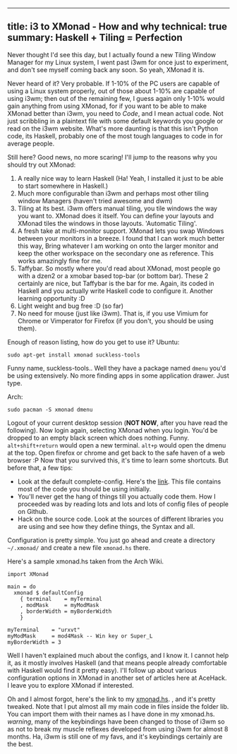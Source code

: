 -----
title: i3 to XMonad - How and why
technical: true
summary: Haskell + Tiling = Perfection
-----

Never thought I'd see this day, but I actually found a new Tiling Window Manager for my Linux system, I went past i3wm for once just to experiment, and don't see myself coming back any soon. So yeah, XMonad it is.

Never heard of it? Very probable. If 1-10% of the PC users are capable of using a Linux system properly, out of those about 1-10% are capable of using i3wm; then out of the remaining few, I guess again only 1-10% would gain anything from using XMonad, for if you want to be able to make XMonad better than i3wm, you need to *Code*, and I mean actual code. Not just scribbling in a plaintext file with some default keywords you google or read on the i3wm website. What's more daunting is that this isn't Python code, its Haskell, probably one of the most tough languages to code in for average people.

Still here? Good news, no more scaring! I'll jump to the reasons why you should try out XMonad:

1. A really nice way to learn Haskell (Ha! Yeah, I installed it just to be able to start somewhere in Haskell.)
2. Much more configurable than i3wm and perhaps most other tiling window Managers (haven't tried awesome and dwm)
3. Tiling at its best. i3wm offers manual tiling, you tile windows the way you want to. XMonad does it itself. You can define your layouts and XMonad tiles the windows in those layouts. 'Automatic Tiling'.
4. A fresh take at multi-monitor support. XMonad lets you swap Windows between your monitors in a breeze. I found that I can work much better this way, Bring whatever I am working on onto the larger monitor and keep the other workspace on the secondary one as reference. This works amazingly fine for me.
5. Taffybar. So mostly where you'd read about XMonad, most people go with a dzen2 or a xmobar based top-bar (or bottom bar). These 2 certainly are nice, but Taffybar is the bar for me. Again, its coded in Haskell and you actually write Haskell code to configure it. Another learning opportunity :D
6. Light weight and bug free :D (so far)
7. No need for mouse (just like i3wm). That is, if you use Vimium for Chrome or Vimperator for Firefox (if you don't, you should be using them).

Enough of reason listing, how do you get to use it?
Ubuntu:

    sudo apt-get install xmonad suckless-tools

Funny name, suckless-tools.. Well they have a package named `dmenu` you'd be using extensively. No more finding apps in some application drawer. Just type.

Arch:

    sudo pacman -S xmonad dmenu

Logout of your current desktop session (**NOT NOW**, after you have read the following). Now login again, selecting XMonad when you login. You'd be dropped to an empty black screen which does nothing. Funny. `alt+shift+return` would open a new terminal. `alt+p` would open the dmenu at the top. Open firefox or chrome and get back to the safe haven of a web browser :P Now that you survived this, it's time to learn some shortcuts. But before that, a few tips:

* Look at the default complete-config. Here's the [link](http://xmonad.org/xmonad-docs/xmonad/src/XMonad-Config.html). This file contains most of the code you should be using initially.
* You'll never get the hang of things till you actually code them. How I proceeded was by reading lots and lots and lots of config files of people on Github.
* Hack on the source code. Look at the sources of different libraries you are using and see how they define things, the Syntax and all.

Configuration is pretty simple. You just go ahead and create a directory `~/.xmonad/` and create a new file `xmonad.hs` there.

Here's a sample xmonad.hs taken from the Arch Wiki.

    import XMonad

    main = do
      xmonad $ defaultConfig
        { terminal    = myTerminal
        , modMask     = myModMask
        , borderWidth = myBorderWidth
        }

    myTerminal    = "urxvt"
    myModMask     = mod4Mask -- Win key or Super_L
    myBorderWidth = 3

Well I haven't explained much about the configs, and I know it. I cannot help it, as it mostly involves Haskell (and that means people already comfortable with Haskell would find it pretty easy). I'll follow up about various configuration options in XMonad in another set of articles here at AceHack. I leave you to explore XMonad if interested.

Oh and I almost forgot, here's the link to my [xmonad.hs](https://github.com/saksham0808/my-configs/tree/master/.xmonad). , and it's pretty tweaked. Note that I put almost all my main code in files inside the folder lib. You can import them with their names as I have done in my xmonad.hs.
*warning*, many of the keybindings have been changed to those of i3wm so as not to break my muscle reflexes developed from using i3wm for almost 8 months. Ha, i3wm is still one of my favs, and it's keybindings certainly are the best.
